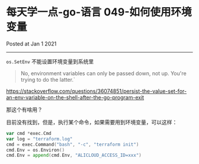 # 每天学一点-go-语言 049-如何使用环境变量
Posted at Jan 1 2021

---

`os.SetEnv` 不能设置环境变量到系统里
> No, environment variables can only be passed down, not up. You're trying to do the latter.`

https://stackoverflow.com/questions/36074851/persist-the-value-set-for-an-env-variable-on-the-shell-after-the-go-program-exit

那这个有啥用？

目前没有找到，但是，执行某个命令，如果需要用到环境变量，可以这样：

```go
var cmd *exec.Cmd
var log = "terraform.log"
cmd = exec.Command("bash", "-c", "terraform init")
cmd.Env = os.Environ()
cmd.Env = append(cmd.Env, "ALICLOUD_ACCESS_ID=xxx")
```

